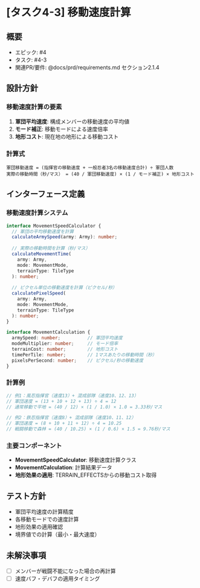 # [タスク4-3] 移動速度計算

## 概要
- エピック: #4
- タスク: #4-3
- 関連PR/要件: @docs/prd/requirements.md セクション2.1.4

## 設計方針

### 移動速度計算の要素
1. **軍団平均速度**: 構成メンバーの移動速度の平均値
2. **モード補正**: 移動モードによる速度倍率
3. **地形コスト**: 現在地の地形による移動コスト

### 計算式
```
軍団移動速度 = (指揮官の移動速度 + 一般忍者3名の移動速度合計) ÷ 軍団人数
実際の移動時間（秒/マス） = (40 / 軍団移動速度) × (1 / モード補正) × 地形コスト
```

## インターフェース定義

### 移動速度計算システム
```typescript
interface MovementSpeedCalculator {
  // 軍団の平均移動速度を計算
  calculateArmySpeed(army: Army): number;
  
  // 実際の移動時間を計算（秒/マス）
  calculateMovementTime(
    army: Army,
    mode: MovementMode,
    terrainType: TileType
  ): number;
  
  // ピクセル単位の移動速度を計算（ピクセル/秒）
  calculatePixelSpeed(
    army: Army,
    mode: MovementMode,
    terrainType: TileType
  ): number;
}

interface MovementCalculation {
  armySpeed: number;          // 軍団平均速度
  modeMultiplier: number;     // モード倍率
  terrainCost: number;        // 地形コスト
  timePerTile: number;        // 1マスあたりの移動時間（秒）
  pixelsPerSecond: number;    // ピクセル/秒の移動速度
}
```

### 計算例
```typescript
// 例1：風忍指揮官（速度13）+ 混成部隊（速度10、12、13）
// 軍団速度 = (13 + 10 + 12 + 13) ÷ 4 = 12
// 通常移動で平地 = (40 / 12) × (1 / 1.0) × 1.0 = 3.33秒/マス

// 例2：鉄忍指揮官（速度8）+ 混成部隊（速度10、11、12）
// 軍団速度 = (8 + 10 + 11 + 12) ÷ 4 = 10.25
// 戦闘移動で森林 = (40 / 10.25) × (1 / 0.6) × 1.5 = 9.76秒/マス
```

### 主要コンポーネント
- **MovementSpeedCalculator**: 移動速度計算クラス
- **MovementCalculation**: 計算結果データ
- **地形効果の適用**: TERRAIN_EFFECTSからの移動コスト取得

## テスト方針
- 軍団平均速度の計算精度
- 各移動モードでの速度計算
- 地形効果の適用確認
- 境界値での計算（最小・最大速度）

## 未解決事項
- [ ] メンバーが戦闘不能になった場合の再計算
- [ ] 速度バフ・デバフの適用タイミング